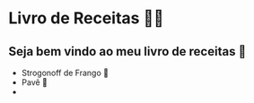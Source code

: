 # Livro de Receitas :woman_cook:

## Seja bem vindo ao meu livro de receitas :wave:  

- Strogonoff de Frango :baby_chick:
- Pavê :chocolate_bar:
- 